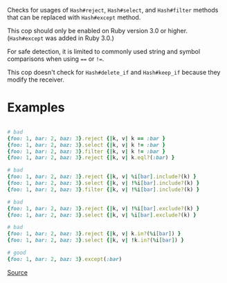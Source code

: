 
Checks for usages of `Hash#reject`, `Hash#select`, and `Hash#filter` methods
that can be replaced with `Hash#except` method.

This cop should only be enabled on Ruby version 3.0 or higher.
(`Hash#except` was added in Ruby 3.0.)

For safe detection, it is limited to commonly used string and symbol comparisons
when using `==` or `!=`.

This cop doesn't check for `Hash#delete_if` and `Hash#keep_if` because they
modify the receiver.

# Examples

```ruby

# bad
{foo: 1, bar: 2, baz: 3}.reject {|k, v| k == :bar }
{foo: 1, bar: 2, baz: 3}.select {|k, v| k != :bar }
{foo: 1, bar: 2, baz: 3}.filter {|k, v| k != :bar }
{foo: 1, bar: 2, baz: 3}.reject {|k, v| k.eql?(:bar) }

# bad
{foo: 1, bar: 2, baz: 3}.reject {|k, v| %i[bar].include?(k) }
{foo: 1, bar: 2, baz: 3}.select {|k, v| !%i[bar].include?(k) }
{foo: 1, bar: 2, baz: 3}.filter {|k, v| !%i[bar].include?(k) }

# bad
{foo: 1, bar: 2, baz: 3}.reject {|k, v| !%i[bar].exclude?(k) }
{foo: 1, bar: 2, baz: 3}.select {|k, v| %i[bar].exclude?(k) }

# bad
{foo: 1, bar: 2, baz: 3}.reject {|k, v| k.in?(%i[bar]) }
{foo: 1, bar: 2, baz: 3}.select {|k, v| !k.in?(%i[bar]) }

# good
{foo: 1, bar: 2, baz: 3}.except(:bar)
```

[Source](http://www.rubydoc.info/gems/rubocop/RuboCop/Cop/Style/HashExcept)